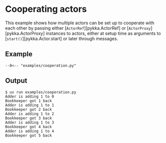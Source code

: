 # Cooperating actors

This example shows how multiple actors can be set up to cooperate with each
other by passing either [`ActorRef`][pykka.ActorRef] or
[`ActorProxy`][pykka.ActorProxy] instances to actors, either at setup time as
arguments to [`start()`][pykka.Actor.start] or later through messages.

## Example

```title="examples/cooperation.py"
--8<-- "examples/cooperation.py"
```

## Output

```console
$ uv run examples/cooperation.py
Adder is adding 1 to 0
Bookkeeper got 1 back
Adder is adding 1 to 1
Bookkeeper got 2 back
Adder is adding 1 to 2
Bookkeeper got 3 back
Adder is adding 1 to 3
Bookkeeper got 4 back
Adder is adding 1 to 4
Bookkeeper got 5 back
```
